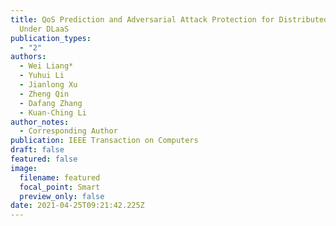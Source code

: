 ```yaml
---
title: QoS Prediction and Adversarial Attack Protection for Distributed Services
  Under DLaaS
publication_types:
  - "2"
authors:
  - Wei Liang*
  - Yuhui Li
  - Jianlong Xu
  - Zheng Qin
  - Dafang Zhang
  - Kuan-Ching Li
author_notes:
  - Corresponding Author
publication: IEEE Transaction on Computers
draft: false
featured: false
image:
  filename: featured
  focal_point: Smart
  preview_only: false
date: 2021-04-25T09:21:42.225Z
---
```

